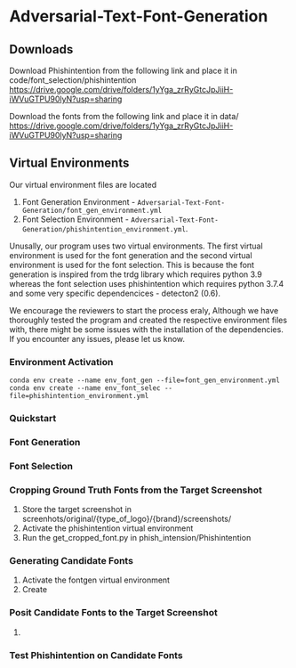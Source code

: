 # Adversarial-Text-Font-Generation


## Downloads
Download Phishintention from the following link and place it in code/font_selection/phishintention
https://drive.google.com/drive/folders/1yYga_zrRyGtcJpJiiH-iWVuGTPU90lyN?usp=sharing

Download the fonts from the following link and place it in data/
https://drive.google.com/drive/folders/1yYga_zrRyGtcJpJiiH-iWVuGTPU90lyN?usp=sharing


## Virtual Environments
Our virtual environment files are located 

1. Font Generation Environment - ```Adversarial-Text-Font-Generation/font_gen_environment.yml```
2. Font Selection Environment - ```Adversarial-Text-Font-Generation/phishintention_environment.yml```. 


Unusally, our program uses two virtual environments. The first virtual environment is used for the font generation and the second virtual environment is used for the font selection. This is because the font generation is inspired from the trdg library which requires python 3.9
whereas the font selection uses phishintention which requires python 3.7.4 and some very specific dependencices - detecton2 (0.6).

We encourage the reviewers to start the process eraly, Although we have thoroughly tested the program and created the respective environment files with, there might be some issues with the installation of the dependencies. If you encounter any issues, please let us know.

### Environment Activation
```
conda env create --name env_font_gen --file=font_gen_environment.yml
conda env create --name env_font_selec --file=phishintention_environment.yml
```

### Quickstart


### Font Generation

### Font Selection


### Cropping Ground Truth Fonts from the Target Screenshot

1. Store the target screenshot in screenhots/original/{type_of_logo}/{brand}/screenshots/
2. Activate the phishintention virtual environment
3. Run the get_cropped_font.py in phish_intension/Phishintention

### Generating Candidate Fonts

1. Activate the fontgen virtual environment
2. Create 

### Posit Candidate Fonts to the Target Screenshot
1. 

### Test Phishintention on Candidate Fonts